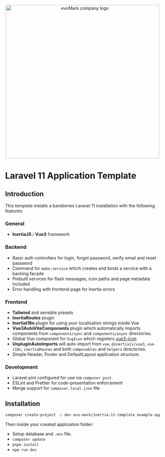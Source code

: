 <p align="center">
    <a href="https://evomark.co.uk" target="_blank" alt="Link to evoMark's website">
        <picture>
          <source media="(prefers-color-scheme: dark)" srcset="https://evomark.co.uk/wp-content/uploads/static/evomark-logo--dark.svg">
          <source media="(prefers-color-scheme: light)" srcset="https://evomark.co.uk/wp-content/uploads/static/evomark-logo--light.svg">
          <img alt="evoMark company logo" src="https://evomark.co.uk/wp-content/uploads/static/evomark-logo--light.svg" width="500">
        </picture>
    </a>
</p>

# Laravel 11 Application Template

## Introduction

This template installs a barebones Laravel 11 installation with the following features:

### General

-   **InertiaJS** / **Vue3** framework

### Backend

-   Basic auth controllers for login, forgot password, verify email and reset password
-   Command for `make:service` which creates and binds a service with a backing facade
-   Prebuilt services for flash messages, icon paths and page metadata included
-   Error handling with frontend page for Inertia errors

### Frontend

-   **Tailwind** and sensible presets
-   **InertiaRoutes** plugin
-   **InertiaI18n** plugin for using your localisation strings inside Vue
-   **Vue3AutoViteComponents** plugin which automatically imports components from `components/sync` and `components/async` directories.
-   Global Vue component for `SvgIcon` which registers [vue3-icon](https://www.npmjs.com/package/vue3-icon)
-   **UnpluginAutoImports** will auto-import from `vue`, `@inertiajs/vue3`, `vue-i18n`, `inertiaRoutes` and both `composables` and `helpers` directories.
-   Simple Header, Footer and DefaultLayout application structure.

### Development

-   Laravel pint configured for use via `composer pint`.
-   ESLint and Prettier for code-presentation enforcement
-   Merge support for `composer.local.json` file

## Installation

```sh
composer create-project -s dev evo-mark/inertia-11-template example-app
```

Then inside your created application folder:

-   Setup database and `.env` file.
-   `composer update`
-   `pnpm install`
-   `npm run dev`
